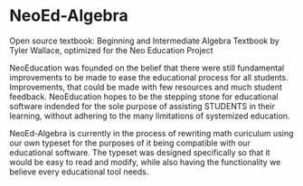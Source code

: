 # NeoEd-Algebra
Open source textbook: Beginning and Intermediate Algebra Textbook by Tyler Wallace, optimized for the Neo Education Project

NeoEducation was founded on the belief that there were still fundamental improvements to be made to ease the educational process for all students. Improvements, that could be made with few resources and much student feedback. NeoEducation hopes to be the stepping stone for educational software indended for the sole purpose of assisting STUDENTS in their learning, without adhering to the many limitations of systemized education. 

NeoEd-Algebra is currently in the process of rewriting math curiculum using our own typeset for the purposes of it being compatible with our educational software. The typeset was designed specifically so that it would be easy to read and modify, while also having the functionality we believe every educational tool needs. 
